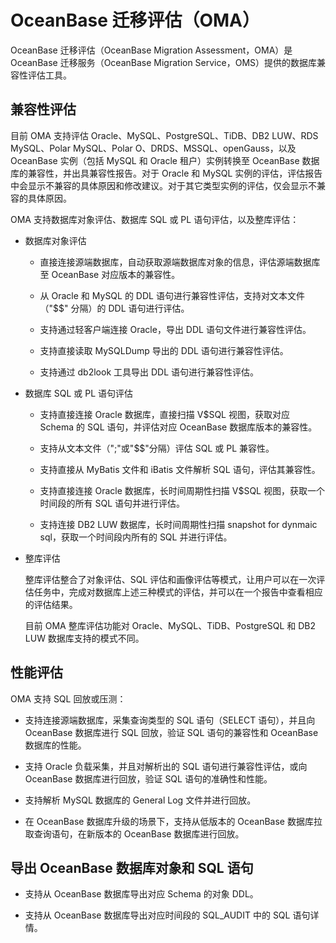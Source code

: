 # OceanBase 迁移评估（OMA）

OceanBase 迁移评估（OceanBase Migration Assessment，OMA）是 OceanBase 迁移服务（OceanBase Migration Service，OMS）提供的数据库兼容性评估工具。

## 兼容性评估

目前 OMA 支持评估 Oracle、MySQL、PostgreSQL、TiDB、DB2 LUW、RDS MySQL、Polar MySQL、Polar O、DRDS、MSSQL、openGauss，以及 OceanBase 实例（包括 MySQL 和 Oracle 租户）实例转换至 OceanBase 数据库的兼容性，并出具兼容性报告。对于 Oracle 和 MySQL 实例的评估，评估报告中会显示不兼容的具体原因和修改建议。对于其它类型实例的评估，仅会显示不兼容的具体原因。

OMA 支持数据库对象评估、数据库 SQL 或 PL 语句评估，以及整库评估：

* 数据库对象评估

  * 直接连接源端数据库，自动获取源端数据库对象的信息，评估源端数据库至 OceanBase 对应版本的兼容性。

  * 从 Oracle 和 MySQL 的 DDL 语句进行兼容性评估，支持对文本文件（"$$" 分隔）的 DDL 语句进行评估。

  * 支持通过轻客户端连接 Oracle，导出 DDL 语句文件进行兼容性评估。

  * 支持直接读取 MySQLDump 导出的 DDL 语句进行兼容性评估。

  * 支持通过 db2look 工具导出 DDL 语句进行兼容性评估。

* 数据库 SQL 或 PL 语句评估

  * 支持直接连接 Oracle 数据库，直接扫描 V$SQL 视图，获取对应 Schema 的 SQL 语句，并评估对应 OceanBase 数据库版本的兼容性。

  * 支持从文本文件（";"或"$$"分隔）评估 SQL 或 PL 兼容性。

  * 支持直接从 MyBatis 文件和 iBatis 文件解析 SQL 语句，评估其兼容性。

  * 支持直接连接 Oracle 数据库，长时间周期性扫描 V$SQL 视图，获取一个时间段的所有 SQL 语句并进行评估。

  * 支持连接 DB2 LUW 数据库，长时间周期性扫描 snapshot for dynmaic sql，获取一个时间段内所有的 SQL 并进行评估。

* 整库评估

  整库评估整合了对象评估、SQL 评估和画像评估等模式，让用户可以在一次评估任务中，完成对数据库上述三种模式的评估，并可以在一个报告中查看相应的评估结果。

  目前 OMA 整库评估功能对 Oracle、MySQL、TiDB、PostgreSQL 和 DB2 LUW 数据库支持的模式不同。

## 性能评估

OMA 支持 SQL 回放或压测：

* 支持连接源端数据库，采集查询类型的 SQL 语句（SELECT 语句），并且向 OceanBase 数据库进行 SQL 回放，验证 SQL 语句的兼容性和 OceanBase 数据库的性能。

* 支持 Oracle 负载采集，并且对解析出的 SQL 语句进行兼容性评估，或向 OceanBase 数据库进行回放，验证 SQL 语句的准确性和性能。

* 支持解析 MySQL 数据库的 General Log 文件并进行回放。

* 在 OceanBase 数据库升级的场景下，支持从低版本的 OceanBase 数据库拉取查询语句，在新版本的 OceanBase 数据库进行回放。

## 导出 OceanBase 数据库对象和 SQL 语句

* 支持从 OceanBase 数据库导出对应 Schema 的对象 DDL。

* 支持从 OceanBase 数据库导出对应时间段的 SQL_AUDIT 中的 SQL 语句详情。
